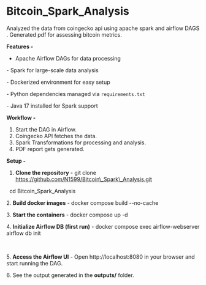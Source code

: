 # Bitcoin\_Spark\_Analysis

Analyzed the data from coingecko api using apache spark and airflow DAGS . Generated pdf for assessing bitcoin metrics.





**Features -** 
- Apache Airflow DAGs for data processing

\- Spark for large-scale data analysis

\- Dockerized environment for easy setup

\- Python dependencies managed via `requirements.txt`

\- Java 17 installed for Spark support



**Workflow -** 

1. Start the DAG in Airflow.
2. Coingecko API fetches the data.
3. Spark Transformations for processing and analysis.
4. PDF report gets generated.





**Setup -** 
1. **Clone the repository** - git clone https://github.com/N1599/Bitcoin\_Spark\_Analysis.git

&nbsp;			  cd Bitcoin\_Spark\_Analysis



2\. **Build docker images** - docker compose build --no-cache



3\. **Start the containers** - docker compose up -d



4\. **Initialize Airflow DB (first run)** - docker compose exec airflow-webserver airflow db init

&nbsp;

5\. **Access the Airflow UI** - Open http://localhost:8080 in your browser and start running the DAG.



6\. See the output generated in the **outputs/** folder.

